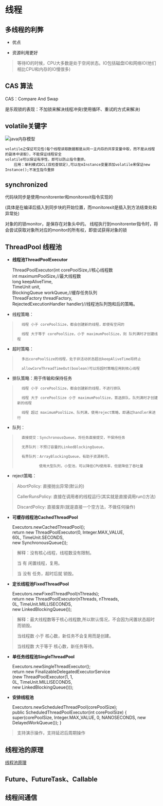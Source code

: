 
# 线程

## 多线程的利弊

- 优点
*	资源利用更好
>	等待IO的时候，CPU大多数是处于空闲状态。IO包括磁盘IO和网络IO(他们相比CPU和内存的IO慢很多)	
	

##	CAS 算法

CAS：Compare And Swap

是乐观锁的表现：不加锁来解决线程冲突(使用循环、重试的方式来解决)

## volatile关键字

![java内存模型][1]

	volatile之保证可见性(每个线程读取数据都是从同一主内存的共享变量中取，而不是从线程的副本中读取)，不能保证线程安全
	volatile可以保证有序性，即可以防止指令重排。
		应用：单利模式DCL(双检查锁定),可以在mInstance变量添加volatile来保证new Instance();不发生指令重排

##	synchronized

代码块同步是使用monitorenter和monitorexit指令实现的

(具体是在编译后插入到同步块的开始位置，而monitorexit是插入到方法结束处和异常处)

对象的的锁monitor，是保存在对象头中的。 线程执行到monitorenter指令时，将会尝试获取对象所对应的monitor的所有权，即尝试获得对象的锁

## ThreadPool 线程池
	
- **线程池ThreadPoolExecutor**

	ThreadPoolExecutor(int corePoolSize,//核心线程数<br>
								int maximumPoolSize,//最大线程数<br>
								long keepAliveTime,<br>
								TimeUnit unit,<br>
								BlockingQueue<Runnable> workQueue,//缓存任务队列<br>
								ThreadFactory threadFactory,<br>
								RejectedExecutionHandler handler)//线程池队列饱和后的策略。
							  
*	线程策略：

>		线程 小于 corePoolSize，都会创建新的线程，即使有空闲的
>
>		线程 大于等于 corePoolSize，小于 maximumPoolSize，则 队列满时才创建线程

*	超时策略：

>		多出corePoolSize的线程，处于非活动状态超出keepAliveTime将终止
>
>		allowCoreThreadTimeOut(boolean)可以将超时策略应用到核心线程

*	排队策略：用于传输和保持任务

>		线程 小于 corePoolSize，都会创建新的线程，不进行排队
>
>		线程 大于 corePoolSize 小于 maximumPoolSize，首选排队，队列满时才创建新的线程
>
>		线程 超过 maximumPoolSize、队列满，使用reject策略，即通过handler来进行

*	队列：

>		直接提交：SynchronousQueue，将任务直接提交，不保持任务
>
>		无界队列：不预订容量的LinkedBlockingQueue，
>
>		有界队列：ArrayBlockingQueue，有助于资源耗尽。
>
>				使用大型队列，小型池，可以降低CPU使用率，但是降低了吞吐量

*	reject策略：
	
>	AbortPolicy:	直接抛出异常(默认的)
>
>	CallerRunsPolicy:	直接在调用者的线程运行(其实就是直接调用run()方法)
>
>	DiscardPolicy:	直接废弃(就是直接一个空方法，不做任何操作)
	
- **可缓存线程池CachedThreadPool**
	
	Executors.newCachedThreadPool();<br>
	return new ThreadPoolExecutor(0, Integer.MAX_VALUE,<br>
                                      60L, TimeUnit.SECONDS,<br>
                                      new SynchronousQueue<Runnable>());
									  
>	解释：没有核心线程，线程数没有限制。
>
>	当 有 闲置线程，复用。
>
>	当 没有 任务，超时后就 销毁。	

- **定长线程池FixedThreadPool**

	Executors.newFixedThreadPool(nThreads);<br>
	return new ThreadPoolExecutor(nThreads, nThreads,<br>
                                      0L, TimeUnit.MILLISECONDS,<br>
    	                                 new LinkedBlockingQueue<Runnable>());
									  
>	解释：最大线程数等于核心线程数,所以默认情况，不会因为闲置状态超时而销毁。
>
>	当线程数 小于 核心数，新任务不会复用而是创建。
>
>	当线程数 大于等于 核心数，新任务等待。

- **单任务线程池SingleThreadPool**

	Executors.newSingleThreadExecutor();<br>
	return new FinalizableDelegatedExecutorService<br>
           (new ThreadPoolExecutor(1, 1,<br>
                                    0L, TimeUnit.MILLISECONDS,<br>
                                   new LinkedBlockingQueue<Runnable>()));

- **安排线程池**

	Executors.newScheduledThreadPool(corePoolSize);<br>
	public ScheduledThreadPoolExecutor(int corePoolSize) {
        super(corePoolSize, Integer.MAX_VALUE, 0, NANOSECONDS,
              new DelayedWorkQueue());
    }

>	支持演示操作，支持延迟后周期操作

## 线程池的原理

[线程池原理](https://github.com/mirindalover/SummaryOfProgrammingLearning/tree/master/ReadTheFuckingSourceCode/ThreadPool)

	
## Future、FutureTask、Callable							  
							  
							  
## 线程间通信



[1]:https://github.com/mirindalover/SummaryOfProgrammingLearning/blob/master/java/resource/%E7%BA%BF%E7%A8%8B%E5%86%85%E5%AD%98.png